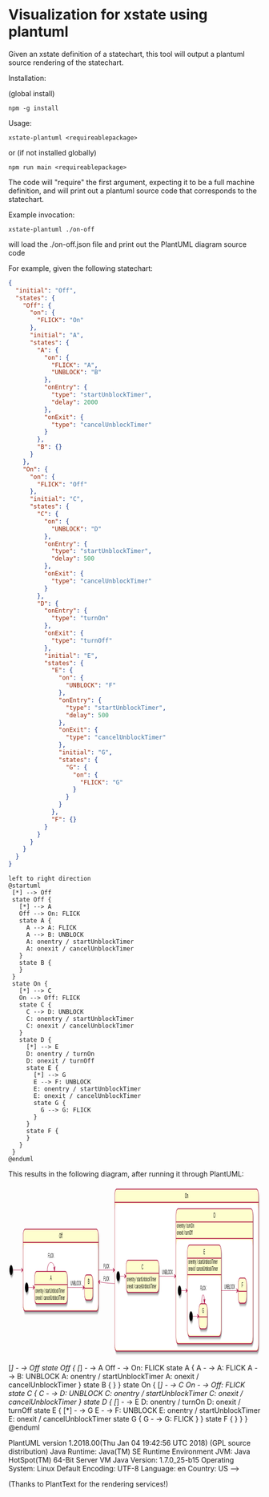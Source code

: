 Visualization for xstate using plantuml
=======================================

Given an xstate definition of a statechart, this tool will
output a plantuml source rendering of the statechart.

Installation:

(global install)

    npm -g install

Usage:

    xstate-plantuml <requireablepackage>

or (if not installed globally)

    npm run main <requireablepackage>

The code will "require" the first argument, expecting it to be a full
machine definition, and will print out a plantuml source code that
corresponds to the statechart.

Example invocation:

    xstate-plantuml ./on-off

will load the ./on-off.json file and print out the PlantUML diagram source code

For example, given the following statechart:

```json
{
  "initial": "Off",
  "states": {
    "Off": {
      "on": {
        "FLICK": "On"
      },
      "initial": "A",
      "states": {
        "A": {
          "on": {
            "FLICK": "A",
            "UNBLOCK": "B"
          },
          "onEntry": {
            "type": "startUnblockTimer",
            "delay": 2000
          },
          "onExit": {
            "type": "cancelUnblockTimer"
          }
        },
        "B": {}
      }
    },
    "On": {
      "on": {
        "FLICK": "Off"
      },
      "initial": "C",
      "states": {
        "C": {
          "on": {
            "UNBLOCK": "D"
          },
          "onEntry": {
            "type": "startUnblockTimer",
            "delay": 500
          },
          "onExit": {
            "type": "cancelUnblockTimer"
          }
        },
        "D": {
          "onEntry": {
            "type": "turnOn"
          },
          "onExit": {
            "type": "turnOff"
          },
          "initial": "E",
          "states": {
            "E": {
              "on": {
                "UNBLOCK": "F"
              },
              "onEntry": {
                "type": "startUnblockTimer",
                "delay": 500
              },
              "onExit": {
                "type": "cancelUnblockTimer"
              },
              "initial": "G",
              "states": {
                "G": {
                  "on": {
                    "FLICK": "G"
                  }
                }
              }
            },
            "F": {}
          }
        }
      }
    }
  }
}
```

```plantuml
left to right direction
@startuml
 [*] --> Off
 state Off {
   [*] --> A
   Off --> On: FLICK
   state A {
     A --> A: FLICK
     A --> B: UNBLOCK
     A: onentry / startUnblockTimer
     A: onexit / cancelUnblockTimer
   }
   state B {
   }
 }
 state On {
   [*] --> C
   On --> Off: FLICK
   state C {
     C --> D: UNBLOCK
     C: onentry / startUnblockTimer
     C: onexit / cancelUnblockTimer
   }
   state D {
     [*] --> E
     D: onentry / turnOn
     D: onexit / turnOff
     state E {
       [*] --> G
       E --> F: UNBLOCK
       E: onentry / startUnblockTimer
       E: onexit / cancelUnblockTimer
       state G {
         G --> G: FLICK
       }
     }
     state F {
     }
   }
 }
@enduml
```

This results in the following diagram, after running it through PlantUML:

<svg xmlns="http://www.w3.org/2000/svg" xmlns:xlink="http://www.w3.org/1999/xlink" contentScriptType="application/ecmascript" contentStyleType="text/css" height="342px" preserveAspectRatio="none" style="width:1496px;height:342px;" version="1.1" viewBox="0 0 1496 342" width="1496px" zoomAndPan="magnify"><defs><filter height="300%" id="f1mxc37f3hhith" width="300%" x="-1" y="-1"><feGaussianBlur result="blurOut" stdDeviation="2.0"/><feColorMatrix in="blurOut" result="blurOut2" type="matrix" values="0 0 0 0 0 0 0 0 0 0 0 0 0 0 0 0 0 0 .4 0"/><feOffset dx="4.0" dy="4.0" in="blurOut2" result="blurOut3"/><feBlend in="SourceGraphic" in2="blurOut3" mode="normal"/></filter></defs><g><ellipse cx="16" cy="169.5" fill="#000000" filter="url(#f1mxc37f3hhith)" rx="10" ry="10" style="stroke: none; stroke-width: 1.0;"/><rect fill="#FEFECE" filter="url(#f1mxc37f3hhith)" height="163.2969" rx="12.5" ry="12.5" style="stroke: #A80036; stroke-width: 1.5;" width="447" x="87" y="88"/><rect fill="#FFFFFF" height="131" rx="12.5" ry="12.5" style="stroke: #FFFFFF; stroke-width: 1.0;" width="441" x="90" y="117.2969"/><line style="stroke: #A80036; stroke-width: 1.5;" x1="87" x2="534" y1="114.2969" y2="114.2969"/><text fill="#000000" font-family="sans-serif" font-size="14" lengthAdjust="spacingAndGlyphs" textLength="19" x="301" y="105.9951">Off</text><ellipse cx="108" cy="204.2969" fill="#000000" filter="url(#f1mxc37f3hhith)" rx="10" ry="10" style="stroke: none; stroke-width: 1.0;"/><rect fill="#FEFECE" filter="url(#f1mxc37f3hhith)" height="64.2344" rx="12.5" ry="12.5" style="stroke: #A80036; stroke-width: 1.5;" width="195" x="155" y="172.2969"/><line style="stroke: #A80036; stroke-width: 1.5;" x1="155" x2="350" y1="198.5938" y2="198.5938"/><text fill="#000000" font-family="sans-serif" font-size="14" lengthAdjust="spacingAndGlyphs" textLength="9" x="248" y="190.292">A</text><text fill="#000000" font-family="sans-serif" font-size="12" lengthAdjust="spacingAndGlyphs" textLength="174" x="160" y="214.7324">onentry / startUnblockTimer</text><text fill="#000000" font-family="sans-serif" font-size="12" lengthAdjust="spacingAndGlyphs" textLength="175" x="160" y="228.7012">onexit / cancelUnblockTimer</text><rect fill="#FEFECE" filter="url(#f1mxc37f3hhith)" height="50" rx="12.5" ry="12.5" style="stroke: #A80036; stroke-width: 1.5;" width="50" x="451" y="179.2969"/><line style="stroke: #A80036; stroke-width: 1.5;" x1="451" x2="501" y1="205.5938" y2="205.5938"/><text fill="#000000" font-family="sans-serif" font-size="14" lengthAdjust="spacingAndGlyphs" textLength="10" x="471" y="197.292">B</text><!--link *start*Off to A--><path d="M118.3498,204.2969 C125.7293,204.2969 136.8878,204.2969 149.6661,204.2969 " fill="none" id="*start*Off-A" style="stroke: #A80036; stroke-width: 1.0;"/><polygon fill="#A80036" points="154.8354,204.2969,145.8354,200.2969,149.8354,204.2969,145.8354,208.2969,154.8354,204.2969" style="stroke: #A80036; stroke-width: 1.0;"/><!--link A to A--><path d="M230.771,172.0766 C231.21,162.1175 238.453,154.2969 252.5,154.2969 C263.913,154.2969 270.834,159.4597 273.264,166.7376 " fill="none" id="A-A" style="stroke: #A80036; stroke-width: 1.0;"/><polygon fill="#A80036" points="274.229,172.0766,276.565,162.5087,273.3399,167.1563,268.6924,163.9312,274.229,172.0766" style="stroke: #A80036; stroke-width: 1.0;"/><text fill="#000000" font-family="sans-serif" font-size="13" lengthAdjust="spacingAndGlyphs" textLength="34" x="235.5" y="145.3638">FLICK</text><!--link A to B--><path d="M350.009,204.2969 C384.62,204.2969 421.118,204.2969 445.677,204.2969 " fill="none" id="A-B" style="stroke: #A80036; stroke-width: 1.0;"/><polygon fill="#A80036" points="450.732,204.2969,441.732,200.2969,445.732,204.2969,441.732,208.2969,450.732,204.2969" style="stroke: #A80036; stroke-width: 1.0;"/><text fill="#000000" font-family="sans-serif" font-size="13" lengthAdjust="spacingAndGlyphs" textLength="63" x="369" y="200.3638">UNBLOCK</text><rect fill="#FEFECE" filter="url(#f1mxc37f3hhith)" height="323.2969" rx="12.5" ry="12.5" style="stroke: #A80036; stroke-width: 1.5;" width="854" x="630" y="8"/><rect fill="#FFFFFF" height="291" rx="12.5" ry="12.5" style="stroke: #FFFFFF; stroke-width: 1.0;" width="848" x="633" y="37.2969"/><line style="stroke: #A80036; stroke-width: 1.5;" x1="630" x2="1484" y1="34.2969" y2="34.2969"/><text fill="#000000" font-family="sans-serif" font-size="14" lengthAdjust="spacingAndGlyphs" textLength="20" x="1047" y="25.9951">On</text><ellipse cx="651" cy="181.7969" fill="#000000" filter="url(#f1mxc37f3hhith)" rx="10" ry="10" style="stroke: none; stroke-width: 1.0;"/><rect fill="#FEFECE" filter="url(#f1mxc37f3hhith)" height="64.2344" rx="12.5" ry="12.5" style="stroke: #A80036; stroke-width: 1.5;" width="195" x="698" y="149.7969"/><line style="stroke: #A80036; stroke-width: 1.5;" x1="698" x2="893" y1="176.0938" y2="176.0938"/><text fill="#000000" font-family="sans-serif" font-size="14" lengthAdjust="spacingAndGlyphs" textLength="10" x="790.5" y="167.792">C</text><text fill="#000000" font-family="sans-serif" font-size="12" lengthAdjust="spacingAndGlyphs" textLength="174" x="703" y="192.2324">onentry / startUnblockTimer</text><text fill="#000000" font-family="sans-serif" font-size="12" lengthAdjust="spacingAndGlyphs" textLength="175" x="703" y="206.2012">onexit / cancelUnblockTimer</text><rect fill="#FEFECE" filter="url(#f1mxc37f3hhith)" height="269.2344" rx="12.5" ry="12.5" style="stroke: #A80036; stroke-width: 1.5;" width="457" x="994" y="47.2969"/><rect fill="#FFFFFF" height="204" rx="12.5" ry="12.5" style="stroke: #FFFFFF; stroke-width: 1.0;" width="451" x="997" y="109.5313"/><line style="stroke: #A80036; stroke-width: 1.5;" x1="994" x2="1451" y1="106.5313" y2="106.5313"/><line style="stroke: #A80036; stroke-width: 1.5;" x1="994" x2="1451" y1="73.5938" y2="73.5938"/><text fill="#000000" font-family="sans-serif" font-size="14" lengthAdjust="spacingAndGlyphs" textLength="11" x="1217" y="65.292">D</text><text fill="#000000" font-family="sans-serif" font-size="12" lengthAdjust="spacingAndGlyphs" textLength="103" x="999" y="84.7324">onentry / turnOn</text><text fill="#000000" font-family="sans-serif" font-size="12" lengthAdjust="spacingAndGlyphs" textLength="93" x="999" y="98.7012">onexit / turnOff</text><ellipse cx="1015" cy="210.5313" fill="#000000" filter="url(#f1mxc37f3hhith)" rx="10" ry="10" style="stroke: none; stroke-width: 1.0;"/><rect fill="#FEFECE" filter="url(#f1mxc37f3hhith)" height="182.2344" rx="12.5" ry="12.5" style="stroke: #A80036; stroke-width: 1.5;" width="200" x="1062" y="119.5313"/><rect fill="#FFFFFF" height="117" rx="12.5" ry="12.5" style="stroke: #FFFFFF; stroke-width: 1.0;" width="194" x="1065" y="181.7656"/><line style="stroke: #A80036; stroke-width: 1.5;" x1="1062" x2="1262" y1="178.7656" y2="178.7656"/><line style="stroke: #A80036; stroke-width: 1.5;" x1="1062" x2="1262" y1="145.8281" y2="145.8281"/><text fill="#000000" font-family="sans-serif" font-size="14" lengthAdjust="spacingAndGlyphs" textLength="9" x="1157.5" y="137.5264">E</text><text fill="#000000" font-family="sans-serif" font-size="12" lengthAdjust="spacingAndGlyphs" textLength="174" x="1067" y="156.9668">onentry / startUnblockTimer</text><text fill="#000000" font-family="sans-serif" font-size="12" lengthAdjust="spacingAndGlyphs" textLength="175" x="1067" y="170.9355">onexit / cancelUnblockTimer</text><ellipse cx="1083" cy="261.7656" fill="#000000" filter="url(#f1mxc37f3hhith)" rx="10" ry="10" style="stroke: none; stroke-width: 1.0;"/><rect fill="#FEFECE" filter="url(#f1mxc37f3hhith)" height="50" rx="12.5" ry="12.5" style="stroke: #A80036; stroke-width: 1.5;" width="50" x="1130" y="236.7656"/><line style="stroke: #A80036; stroke-width: 1.5;" x1="1130" x2="1180" y1="263.0625" y2="263.0625"/><text fill="#000000" font-family="sans-serif" font-size="14" lengthAdjust="spacingAndGlyphs" textLength="11" x="1149.5" y="254.7607">G</text><!--link *start*E to G--><path d="M1093.1513,261.7656 C1101.1856,261.7656 1113.3258,261.7656 1124.6542,261.7656 " fill="none" id="*start*E-G" style="stroke: #A80036; stroke-width: 1.0;"/><polygon fill="#A80036" points="1129.7844,261.7656,1120.7844,257.7656,1124.7844,261.7656,1120.7844,265.7656,1129.7844,261.7656" style="stroke: #A80036; stroke-width: 1.0;"/><!--link G to G--><path d="M1147.1558,236.59 C1146.8071,226.8561 1149.4219,218.7656 1155,218.7656 C1159.5322,218.7656 1162.1082,224.1066 1162.7278,231.3305 " fill="none" id="G-G" style="stroke: #A80036; stroke-width: 1.0;"/><polygon fill="#A80036" points="1162.8442,236.59,1166.6437,227.5036,1162.7333,231.5913,1158.6456,227.6809,1162.8442,236.59" style="stroke: #A80036; stroke-width: 1.0;"/><text fill="#000000" font-family="sans-serif" font-size="13" lengthAdjust="spacingAndGlyphs" textLength="34" x="1138" y="209.8325">FLICK</text><rect fill="#FEFECE" filter="url(#f1mxc37f3hhith)" height="50" rx="12.5" ry="12.5" style="stroke: #A80036; stroke-width: 1.5;" width="50" x="1363" y="185.5313"/><line style="stroke: #A80036; stroke-width: 1.5;" x1="1363" x2="1413" y1="211.8281" y2="211.8281"/><text fill="#000000" font-family="sans-serif" font-size="14" lengthAdjust="spacingAndGlyphs" textLength="8" x="1384" y="203.5264">F</text><!--link *start*D to E--><path d="M1025.0704,210.5313 C1032.4048,210.5313 1043.6064,210.5313 1056.4966,210.5313 " fill="none" id="*start*D-E" style="stroke: #A80036; stroke-width: 1.0;"/><polygon fill="#A80036" points="1061.7141,210.5313,1052.7141,206.5313,1056.7141,210.5313,1052.7141,214.5313,1061.7141,210.5313" style="stroke: #A80036; stroke-width: 1.0;"/><!--link E to F--><path d="M1262.228,210.5313 C1296.97,210.5313 1333.373,210.5313 1357.83,210.5313 " fill="none" id="E-F" style="stroke: #A80036; stroke-width: 1.0;"/><polygon fill="#A80036" points="1362.863,210.5313,1353.863,206.5313,1357.863,210.5313,1353.863,214.5313,1362.863,210.5313" style="stroke: #A80036; stroke-width: 1.0;"/><text fill="#000000" font-family="sans-serif" font-size="13" lengthAdjust="spacingAndGlyphs" textLength="63" x="1281" y="206.5981">UNBLOCK</text><!--link *start*On to C--><path d="M661.3498,181.7969 C668.7293,181.7969 679.8878,181.7969 692.6661,181.7969 " fill="none" id="*start*On-C" style="stroke: #A80036; stroke-width: 1.0;"/><polygon fill="#A80036" points="697.8354,181.7969,688.8354,177.7969,692.8354,181.7969,688.8354,185.7969,697.8354,181.7969" style="stroke: #A80036; stroke-width: 1.0;"/><!--link C to D--><path d="M893.205,181.7969 C922.036,181.7969 954.961,181.7969 988.575,181.7969 " fill="none" id="C-D" style="stroke: #A80036; stroke-width: 1.0;"/><polygon fill="#A80036" points="993.975,181.7969,984.975,177.7969,988.975,181.7969,984.975,185.7969,993.975,181.7969" style="stroke: #A80036; stroke-width: 1.0;"/><text fill="#000000" font-family="sans-serif" font-size="13" lengthAdjust="spacingAndGlyphs" textLength="63" x="912" y="177.8638">UNBLOCK</text><!--link *start to Off--><path d="M26.0747,169.5 C37.0126,169.5 57.0153,169.5 81.5294,169.5 " fill="none" id="*start-Off" style="stroke: #A80036; stroke-width: 1.0;"/><polygon fill="#A80036" points="86.8273,169.5,77.8273,165.5,81.8273,169.5,77.8273,173.5,86.8273,169.5" style="stroke: #A80036; stroke-width: 1.0;"/><!--link Off to On--><path d="M534.118,169.5 C563.076,169.5 593.483,169.5 624.452,169.5 " fill="none" id="Off-On" style="stroke: #A80036; stroke-width: 1.0;"/><polygon fill="#A80036" points="629.833,169.5,620.833,165.5,624.833,169.5,620.833,173.5,629.833,169.5" style="stroke: #A80036; stroke-width: 1.0;"/><text fill="#000000" font-family="sans-serif" font-size="13" lengthAdjust="spacingAndGlyphs" textLength="34" x="565" y="165.5669">FLICK</text><!--link On to Off--><path d="M629.988,196.415 C607.67,196.177 585.569,195.565 564,194.5 C555.893,194.1 547.645,193.627 539.318,193.096 " fill="none" id="On-Off" style="stroke: #A80036; stroke-width: 1.0;"/><polygon fill="#A80036" points="534.124,192.757,542.8457,197.3322,539.1135,193.0813,543.3645,189.3491,534.124,192.757" style="stroke: #A80036; stroke-width: 1.0;"/><text fill="#000000" font-family="sans-serif" font-size="13" lengthAdjust="spacingAndGlyphs" textLength="34" x="565" y="190.5669">FLICK</text><!--
@startuml
left to right direction


 [*] - -> Off
 state Off {
   [*] - -> A
   Off - -> On: FLICK
   state A {
     A - -> A: FLICK
     A - -> B: UNBLOCK
     A: onentry / startUnblockTimer
     A: onexit / cancelUnblockTimer
   }
   state B {
   }
 }
 state On {
   [*] - -> C
   On - -> Off: FLICK
   state C {
     C - -> D: UNBLOCK
     C: onentry / startUnblockTimer
     C: onexit / cancelUnblockTimer
   }
   state D {
     [*] - -> E
     D: onentry / turnOn
     D: onexit / turnOff
     state E {
       [*] - -> G
       E - -> F: UNBLOCK
       E: onentry / startUnblockTimer
       E: onexit / cancelUnblockTimer
       state G {
         G - -> G: FLICK
       }
     }
     state F {
     }
   }
 }
@enduml

PlantUML version 1.2018.00(Thu Jan 04 19:42:56 UTC 2018)
(GPL source distribution)
Java Runtime: Java(TM) SE Runtime Environment
JVM: Java HotSpot(TM) 64-Bit Server VM
Java Version: 1.7.0_25-b15
Operating System: Linux
Default Encoding: UTF-8
Language: en
Country: US
--></g></svg>

(Thanks to PlantText for the rendering services!)
